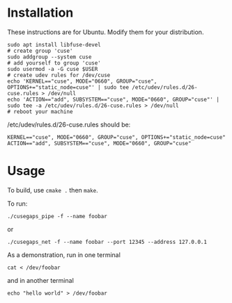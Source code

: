 # Installation

These instructions are for Ubuntu. Modify them for your distribution.

```
sudo apt install libfuse-devel
# create group 'cuse'
sudo addgroup --system cuse
# add yourself to group 'cuse'
sudo usermod -a -G cuse $USER
# create udev rules for /dev/cuse
echo 'KERNEL=="cuse", MODE="0660", GROUP="cuse", OPTIONS+="static_node=cuse"' | sudo tee /etc/udev/rules.d/26-cuse.rules > /dev/null
echo 'ACTION=="add", SUBSYSTEM=="cuse", MODE="0660", GROUP="cuse"' | sudo tee -a /etc/udev/rules.d/26-cuse.rules > /dev/null
# reboot your machine
```

/etc/udev/rules.d/26-cuse.rules should be:
```
KERNEL=="cuse", MODE="0660", GROUP="cuse", OPTIONS+="static_node=cuse"
ACTION=="add", SUBSYSTEM=="cuse", MODE="0660", GROUP="cuse"
```

# Usage

To build, use `cmake .` then `make`.

To run:

```
./cusegaps_pipe -f --name foobar
```

or

```
./cusegaps_net -f --name foobar --port 12345 --address 127.0.0.1
```

As a demonstration, run in one terminal

```
cat < /dev/foobar
```

and in another terminal

```
echo "hello world" > /dev/foobar
```
